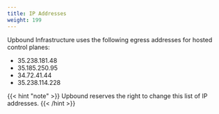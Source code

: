 ```yaml
---
title: IP Addresses
weight: 199
---
```



Upbound Infrastructure uses the following egress addresses for hosted control
planes:
- 35.238.181.48
- 35.185.250.95
- 34.72.41.44 
- 35.238.114.228 

{{< hint "note" >}}
Upbound reserves the right to change this
list of IP addresses.
{{< /hint >}}

